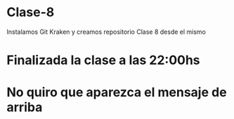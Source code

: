 # Clase-8
Instalamos Git Kraken y creamos repositorio Clase 8 desde el mismo
# Finalizada la clase a las 22:00hs
# No quiro que aparezca el mensaje de arriba 
